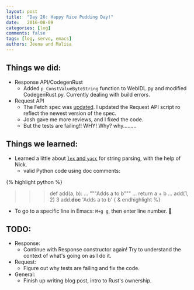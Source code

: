 ```yaml
---
layout: post
title:  "Day 26: Happy Rice Pudding Day!"
date:   2016-08-09
categories: [log]
comments: false
tags: [log, servo, emacs]
authors: Jeena and Malisa
---
```


## Things we did:
- Response API/CodegenRust
    - Added `p_ConstValueByteString` function to WebIDL.py and modified CodegenRust.py. Currently dealing with build errors.
- Request API
    - The Fetch spec was [updated](https://github.com/whatwg/fetch/pull/359). I updated the Request API script ro reflect the newest version of the spec.
    - Josh gave me more reviews, and I fixed the code.
    - But the tests are failing!! WHY! Why? why.........

## Things we learned:
- Learned a little about [`lex` and `yacc`](http://www.dabeaz.com/ply/ply.html) for string parsing, with the help of Nick.
  - valid Python code using doc comments:

{% highlight python %}
>>> def add(a, b):
...     """Adds a to b"""
...     return a + b
...
>>> add(1, 2)
3
>>> add.__doc__
'Adds a to b'
{ & endhighlight %}

- To go to a specific line in Emacs: `M+g g`, then enter line number. :tropical_drink:

## TODO:
- Response:
  - Continue with Response constructor again! Try to understand the context of what's going on as I do it.
- Request:
    - Figure out why tests are failing and fix the code.
- General:
    - Finish up writing blog post, intro to Rust's ownership.
